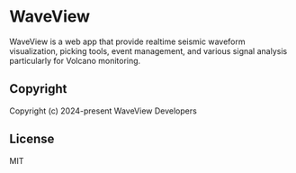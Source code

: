 # WaveView

WaveView is a web app that provide realtime seismic waveform visualization,
picking tools, event management, and various signal analysis particularly for
Volcano monitoring.

## Copyright

Copyright (c) 2024-present WaveView Developers

## License

MIT
